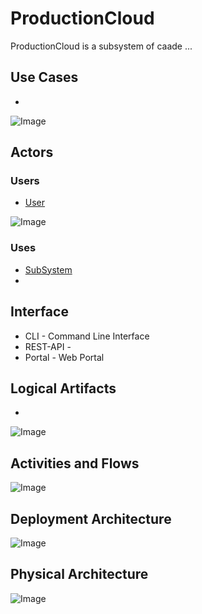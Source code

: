 # ProductionCloud

ProductionCloud is a subsystem of caade ...

## Use Cases

* 

![Image](./Solution/ProductionCloud/UseCases.png)

## Actors

### Users 

* [User](User)

![Image](./Solution/ProductionCloud/UserInteraction.png)

### Uses

* [SubSystem](./Solution/ProductionCloud/SubSystem-ProductionCloud.md)
* 

## Interface

* CLI - Command Line Interface
* REST-API - 
* Portal - Web Portal

## Logical Artifacts

*

![Image](./Solution/ProductionCloud/Logical.png)

## Activities and Flows 

![Image](./Solution/ProductionCloud/Process.png)

## Deployment Architecture

![Image](./Solution/ProductionCloud/Deployment.png)

## Physical Architecture

![Image](./Solution/ProductionCloud/Physical.png)

